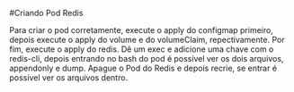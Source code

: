 #Criando Pod Redis

Para criar o pod corretamente, execute o apply do configmap primeiro, depois execute o apply do volume e do volumeClaim, repectivamente.
Por fim, execute o apply do redis.
Dê um exec e adicione uma chave com o redis-cli, depois entrando no bash do pod é possível ver os dois arquivos, appendonly e dump.
Apague o Pod do Redis e depois recrie, se entrar é possível ver os arquivos dentro.